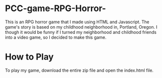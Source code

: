 ﻿# PCC-game-RPG-Horror-
This is an RPG horror game that I made using HTML and Javascript. The game's story is based on my childhood neighborhood in, Portland, Oregon. I though it would be funny if I turned my neighborhood and childhood friends into a video game, so I decided to make this game.

# How to Play
To play my game, download the entire zip file and open the index.html file.
